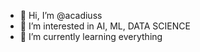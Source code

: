 - 👋 Hi, I’m @acadiuss
- 👀 I’m interested in AI, ML, DATA SCIENCE
- 🌱 I’m currently learning everything
